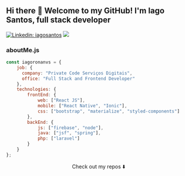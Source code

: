 ## Hi there 👋 Welcome to my GitHub! I'm Iago Santos, full stack developer

[![Linkedin: iagosantos](https://img.shields.io/badge/-iago-santos?style=flat-square&logo=Linkedin&logoColor=white&color=blue&link=https://www.linkedin.com/in/iago-santos-714a30188/)](https://www.linkedin.com/in/iago-santos-714a30188/)
![](https://visitor-badge.glitch.me/badge?page_id=iagoronanvs.iagoronanvs)

### aboutMe.js

```javascript
const iagoronanvs = {
    job: {
      company: "Private Code Serviços Digitais",
      office: "Full Stack and Frontend Developer"
    },
    technologies: {
        frontEnd: {
            web: ["React JS"],
            mobile: ["React Native", "Ionic"],
            css: ["bootstrap", "materialize", "styled-components"]
        },
        backEnd: {
            js: ["firebase", "node"],
            java: ["jsf", "spring"],
            php: ["laravel"]
        }        
    }
};
```

<p align="center">
Check out my repos ⬇️  
</p>



<!--
**iagoronanvs/iagoronanvs** is a ✨ _special_ ✨ repository because its `README.md` (this file) appears on your GitHub profile.

Here are some ideas to get you started:

- 🔭 I’m currently working on ...
- 🌱 I’m currently learning ...
- 👯 I’m looking to collaborate on ...
- 🤔 I’m looking for help with ...
- 💬 Ask me about ...
- 📫 How to reach me: ...
- 😄 Pronouns: ...
- ⚡ Fun fact: ...
-->

